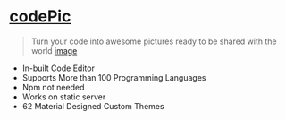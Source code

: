 # [codePic](https://ShreyasDalwalegithub.io/codePic)
>Turn your code into awesome pictures ready to be shared with the world
[image](zDisplay/codePic.png)

- In-built Code Editor
- Supports More than 100 Programming Languages
- Npm not needed
- Works on static server
- 62 Material Designed Custom Themes
